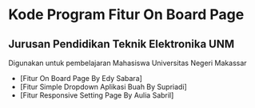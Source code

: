 # Kode Program Fitur On Board Page

## Jurusan Pendidikan Teknik Elektronika UNM

Digunakan untuk pembelajaran Mahasiswa Universitas Negeri Makassar

- [Fitur On Board Page By Edy Sabara]
- [Fitur Simple Dropdown Aplikasi Buah By Supriadi]
- [Fitur Responsive Setting Page By Aulia Sabril]

